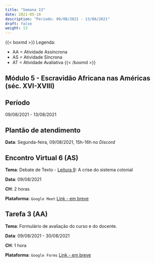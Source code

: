 ```yaml
---
title: "Semana 13"
date: 2021-05-10
description: "Período: 09/08/2021 - 13/08/2021"
draft: false
weight: 13
---
```


{{< boxmd >}}
Legenda: 
- AA = Atividade Assíncrona
- AS = Atividade Síncrona
- AT = Atividade Avaliativa
{{< /boxmd >}}

## Módulo 5 - Escravidão Africana nas Américas (séc. XVI-XVIII)

## Período

09/08/2021 - 13/08/2021

## Plantão de atendimento

**Data**: Segunda-feira, 09/08/2021, 15h-16h no *Discord*

## Encontro Virtual 6 (AS)

**Tema**: Debate de Texto - [Leitura 9](): A crise do sistema colonial

**Data**: 09/08/2021

**CH**: 2 horas

**Plataforma**: `Google Meet` [Link - em breve]()

## Tarefa 3 (AA)

**Tema**: Formulário de avaliação do curso e do docente.

**Data**:  09/08/2021 - 30/08/2021

**CH**: 1 hora

**Plataforma**: `Google Forms` [Link - em breve]()

